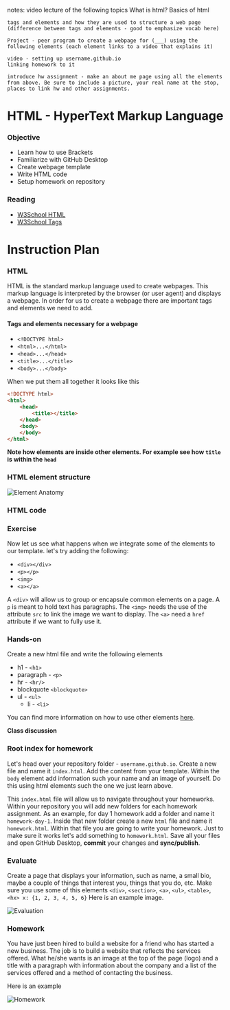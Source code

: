 notes: video lecture of the following topics
What is html?
Basics of html

    tags and elements and how they are used to structure a web page (difference between tags and elements - good to emphasize vocab here)
    
    Project - peer program to create a webpage for (___) using the following elements (each element links to a video that explains it)
    
    video - setting up username.github.io
    linking homework to it
    
    introduce hw assignment - make an about me page using all the elements from above. Be sure to include a picture, your real name at the stop, places to link hw and other assignments. 

# HTML - HyperText Markup Language

### Objective

* Learn how to use Brackets
* Familiarize with GitHub Desktop
* Create webpage template
* Write HTML code
* Setup homework on repository

### Reading

* [W3School HTML](http://www.w3schools.com/html/default.asp)
* [W3School Tags](http://www.w3schools.com/tags/default.asp)

# Instruction Plan

### HTML

HTML is the standard markup language used to create webpages. This markup language is interpreted by the browser (or user agent) and displays a webpage. In order for us to create a webpage there are important tags and elements we need to add.

#### Tags and elements necessary for a webpage

* `<!DOCTYPE html>`
* `<html>...</html>`
* `<head>...</head>`
* `<title>...</title>`
* `<body>...</body>`

When we put them all together it looks like this

```html
<!DOCTYPE html>
<html>
    <head>
        <title></title>
    </head>
    <body>
    </body>
</html>
```
**Note how elements are inside other elements. For example see how `title` is within the `head`**

### HTML element structure

![Element Anatomy](../images/01/tags.jpg)

### HTML code 

### Exercise

Now let us see what happens when we integrate some of the elements to our template. let's try adding the following:

* `<div></div>`
* `<p></p>`
* `<img>`
* `<a></a>`

A `<div>` will allow us to group or encapsule common elements on a page. A `p` is meant to hold text has paragraphs. The `<img>` needs the use of the attribute `src` to link the image we want to display. The `<a>` need a `href` attribute if we want to fully use it.

### Hands-on 

Create a new html file and write the following elements   
* h1 - `<h1>`
* paragraph - `<p>`
* hr - `<hr/>`
* blockquote `<blockquote>`
* ul - `<ul>`
    * li - `<li>`
    
You can find more information on how to use other elements [here](http://www.w3schools.com/tags/default.asp).

**Class discussion**

### Root index for homework

Let's head over your repository folder - `username.github.io`. Create a new file and name it `index.html`. Add the content from your template. Within the `body` element add information such your name and an image of yourself. Do this using html elements such the one we just learn above.

This `index.html` file will allow us to navigate throughout your homeworks. Within your repository you will add new folders for each homework assignment. As an example, for day 1 homework add a folder and name it `homework-day-1`. Inside that new folder create a new `html` file and name it `homework.html`. Within that file you are going to write your homework. Just to make sure it works let's add something to `homework.html`. Save all your files and open GitHub Desktop, **commit** your changes and **sync/publish**.

### Evaluate 

Create a page that displays your information, such as name, a small bio, maybe a couple of things that interest you, things that you do, etc. Make sure you use some of this elements `<div>`, `<section>`, `<a>`, `<ul>`, `<table>`, `<hx> x: {1, 2, 3, 4, 5, 6}` 
Here is an example image.

![Evaluation](../images/01/evaluation.jpg)

### Homework

You have just been hired to build a website for a friend who has started a new business. The job is to build a website that reflects the services offered. What he/she wants is an image at the top of the page (logo) and a title with a paragraph with information about the company and a list of the services offered and a method of contacting the business.

Here is an example

![Homework](../images/01/homework.jpg)
